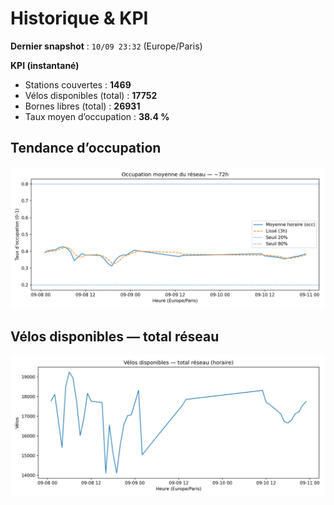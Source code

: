 # Historique & KPI

**Dernier snapshot** : `10/09 23:32` (Europe/Paris)

**KPI (instantané)**

- Stations couvertes : **1469**
- Vélos disponibles (total) : **17752**
- Bornes libres (total) : **26931**
- Taux moyen d’occupation : **38.4 %**

## Tendance d’occupation

![Mean occupancy](assets/figs/occupancy_last72h.png)

## Vélos disponibles — total réseau

![Bikes total](assets/figs/bikes_total_last72h.png)
